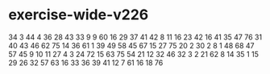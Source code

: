 # exercise-wide-v226
34
3
44
4
36
28
43
33
9
9
60
16
29
37
41
42
8
11
16
23
42
16
41
35
47
76
31
40
43
46
62
75
14
36
61
1
39
49
58
45
67
15
27
75
20
2
30
2
8
1
48
68
47
57
45
9
10
11
27
4
3
24
72
15
63
75
54
21
12
32
46
32
3
2
21
62
8
14
35
1
15
29
26
32
57
63
16
33
36
39
41
12
7
61
16
18
76
